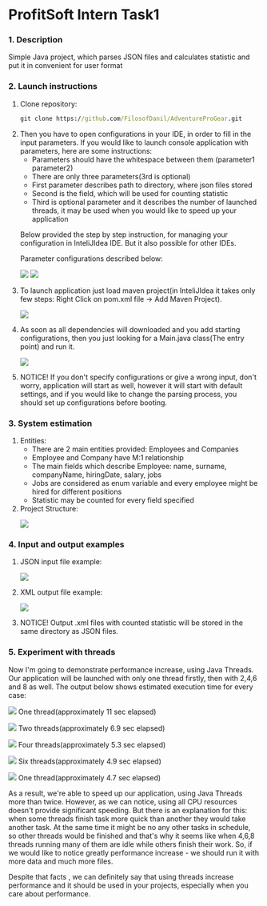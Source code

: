 <h1>ProfitSoft Intern Task1</h1>
<h3>1. Description</h3>
<p> Simple Java project, which parses JSON files
and calculates statistic and put it in convenient for user format</p>
<h3>2. Launch instructions</h3>
<ol>
<li>
Clone repository:

```cmd
git clone https://github.com/FilosofDanil/AdventureProGear.git
```

</li>

<li>
Then you have to open configurations in your IDE, in order to fill in the input parameters.
If you would like to launch console application with parameters, here are some instructions:

- Parameters should have the whitespace between them (parameter1 parameter2)
- There are only three parameters(3rd is optional)
- First parameter describes path to directory, where json files stored
- Second is the field, which will be used for counting statistic
- Third is optional parameter and it describes the number of launched threads, it may be used when you would like to speed up your application

Below provided the step by step instruction, for managing your configuration in InteliJIdea IDE.
But it also possible for other IDEs.

Parameter configurations described below:

![](img/configs1.jpg)
![](img/configs2.jpg)
</li>

<li>
    To launch application just load maven project(in InteliJIdea it takes only few steps: Right Click on pom.xml file -> Add Maven Project).

![](img/load_maven.jpg)
</li>
<li>
    As soon as all dependencies will downloaded and you add starting configurations, then you just looking for a Main.java class(The entry point) and run it.

![](img/run_main.jpg)
</li>
<li>
    NOTICE! If you don't specify configurations or give a wrong input, don't worry, application will start as well, however it will start with default settings, and if you would like to change the parsing process, you should set up configurations before booting.
</li>
</ol>

<h3>3. System estimation</h3>
<ol>
<li>
Entities:

- There are 2 main entities provided: Employees and Companies
- Employee and Company have M:1 relationship
- The main fields which describe Employee: name, surname, companyName, hiringDate, salary, jobs
- Jobs are considered as enum variable and every employee might be hired for different positions    
- Statistic may be counted for every field specified 
</li>

<li>
Project Structure:


![](img/structure.jpg)
</li>

</ol>

<h3>4. Input and output examples</h3>
<ol>
<li>
 JSON input file example:

![](img/json_sample.jpg)
</li>
<li>
    XML output file example:

![](img/xml_sample.jpg)
</li>
<li>
NOTICE! Output .xml files with counted statistic will be stored in the same directory as JSON files. 
</li>
</ol>
<h3>5. Experiment with threads</h3>
Now I'm going to demonstrate performance increase, using Java Threads.
Our application will be launched with only one thread firstly, then with 2,4,6 and 8 as well.
The output below shows estimated execution time for every case:

![](img/one_thread.jpg)
One thread(approximately 11 sec elapsed)

![](img/two_threads.jpg)
Two threads(approximately 6.9 sec elapsed)

![](img/four_threads.jpg)
Four threads(approximately 5.3 sec elapsed)

![](img/six_threads.jpg)
Six threads(approximately 4.9 sec elapsed)

![](img/eight_threads.jpg)
One thread(approximately 4.7 sec elapsed)


As a result, we're able to speed up our application, using Java Threads more than twice. However, as we can notice, using all CPU resources doesn't provide significant speeding.
But there is an explanation for this: when some threads finish task more quick than another they would take another task. At the same
time it might be no any other tasks in schedule, so other threads would be finished and that's why it seems like when 4,6,8 threads running
many of them are idle while others finish their work. So, if we would like to notice greatly performance increase - we should run it with more data and much more files.

Despite that facts , we can definitely say that using threads increase performance and it should be used in your projects, 
especially when you care about performance.
